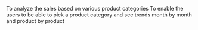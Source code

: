 To analyze the sales based on various product categories
To enable the users to be able to pick a product category and see trends month by month and product by product
